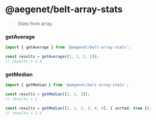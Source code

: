 # @aegenet/belt-array-stats

> Stats from array.

### getAverage

```typescript
import { getAverage } from '@aegenet/belt-array-stats';

const results = getAverage([1, 1, 2, 2]);
// results = 1.5
```

### getMedian

```typescript
import { getMedian } from '@aegenet/belt-array-stats';

const results = getMedian([1, 1, 2]);
// results = 1
```

```typescript
const results = getMedian([1, 1, 2, 3, 4, 4], { sorted: true });
// results = 2.5
```
